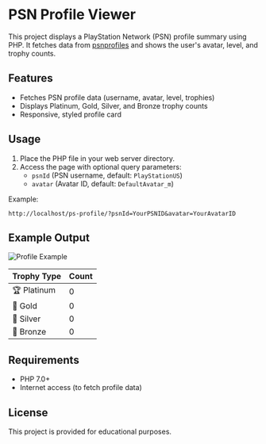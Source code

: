 # PSN Profile Viewer

This project displays a PlayStation Network (PSN) profile summary using PHP. It fetches data from [psnprofiles](https://psnprofiles.com/) and shows the user's avatar, level, and trophy counts.

## Features

- Fetches PSN profile data (username, avatar, level, trophies)
- Displays Platinum, Gold, Silver, and Bronze trophy counts
- Responsive, styled profile card

## Usage

1. Place the PHP file in your web server directory.
2. Access the page with optional query parameters:
    - `psnId` (PSN username, default: `PlayStationUS`)
    - `avatar` (Avatar ID, default: `DefaultAvatar_m`)

Example:
```
http://localhost/ps-profile/?psnId=YourPSNID&avatar=YourAvatarID
```

## Example Output

![Profile Example](https://i.psnprofiles.com/avatars/m/Default/DefaultAvatar_m.png)

| Trophy Type | Count |
|-------------|-------|
| 🏆 Platinum | 0     |
| 🥇 Gold     | 0     |
| 🥈 Silver   | 0     |
| 🥉 Bronze   | 0     |

## Requirements

- PHP 7.0+
- Internet access (to fetch profile data)

## License

This project is provided for educational purposes.